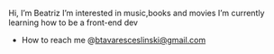 Hi, I’m Beatriz
I’m interested in music,books and movies
I’m currently learning how to be a front-end dev
- How to reach me @btavaresceslinski@gmail.com


<!---
btavarescesl/btavarescesl is a ✨ special ✨ repository because its `README.md` (this file) appears on your GitHub profile.
You can click the Preview link to take a look at your changes.
--->

